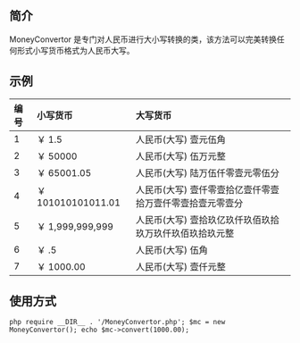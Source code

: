 ## 简介

MoneyConvertor 是专门对人民币进行大小写转换的类，该方法可以完美转换任何形式小写货币格式为人民币大写。

## 示例

| 编号  | 小写货币  | 大写货币 |
| :------------ |:---------------| :-----|
| 1   | ￥ 1.5 | 人民币(大写) 壹元伍角 |
| 2   | ￥ 50000       |   人民币(大写) 伍万元整 |
| 3   | ￥ 65001.05        |    人民币(大写) 陆万伍仟零壹元零伍分 |
| 4   | ￥ 101010101011.01        | 人民币(大写) 壹仟零壹拾亿壹仟零壹拾万壹仟零壹拾壹元零壹分|
| 5   | ￥ 1,999,999,999       |    人民币(大写) 壹拾玖亿玖仟玖佰玖拾玖万玖仟玖佰玖拾玖元整 |
| 6   | ￥ .5      |   人民币(大写) 伍角 |
| 7   | ￥ 1000.00     | 人民币(大写) 壹仟元整 |

## 使用方式

``php
require __DIR__ . '/MoneyConvertor.php';
$mc = new MoneyConvertor();
echo $mc->convert(1000.00);
``